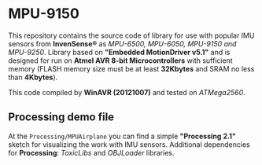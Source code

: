 MPU-9150
============
This repository contains the source code of library for use with popular IMU sensors from **InvenSense®** as *MPU-6500, MPU-6050, MPU-9150 and MPU-9250*. Library based on **"Embedded MotionDriver v5.1"** and is designed for run on **Atmel AVR 8-bit Microcontrollers** with sufficient memory (FLASH memory size must be at least **32Kbytes** and SRAM no less than **4Kbytes**).

This code compiled by **WinAVR (20121007)** and tested on *ATMega2560*.

Processing demo file
--------------------
At the `Processing/MPUAirplane` you can find a simple **"Processing 2.1"** sketch for visualizing the work with IMU sensors. Additional dependencies for **Processing**: *ToxicLibs* and *OBJLoader* libraries.